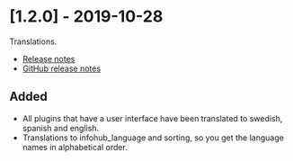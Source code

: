# [1.2.0] - 2019-10-28
Translations. 

* [Release notes](main,release_v1_v1v2_v1v2v0)
* [GitHub release notes](https://github.com/peterlembke/infohub/releases/tag/v1.2.0)

## Added
- All plugins that have a user interface have been translated to swedish, spanish and english.
- Translations to infohub_language and sorting, so you get the language names in alphabetical order.
